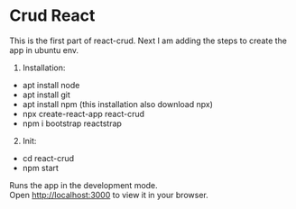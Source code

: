 # Crud React
This is the first part of react-crud. Next I am adding the steps to create the app in ubuntu env.

1. Installation:
 - apt install node
 - apt install git
 - apt install npm (this installation also download npx)
 - npx create-react-app react-crud
 - npm i bootstrap reactstrap

2. Init:
 - cd react-crud
 - npm start

Runs the app in the development mode.\
Open [http://localhost:3000](http://localhost:3000) to view it in your browser.
